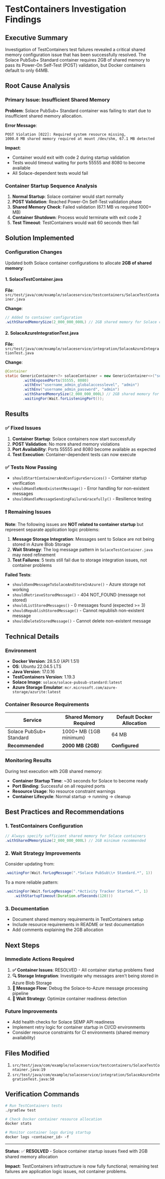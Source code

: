 # TestContainers Investigation Findings

## Executive Summary

Investigation of TestContainers test failures revealed a critical shared memory configuration issue that has been successfully resolved. The Solace PubSub+ Standard container requires 2GB of shared memory to pass its Power-On Self-Test (POST) validation, but Docker containers default to only 64MB.

## Root Cause Analysis

### Primary Issue: Insufficient Shared Memory

**Problem**: Solace PubSub+ Standard container was failing to start due to insufficient shared memory allocation.

**Error Message**:
```
POST Violation [022]: Required system resource missing,
1000.0 MB shared memory required at mount /dev/shm, 67.1 MB detected
```

**Impact**:
- Container would exit with code 2 during startup validation
- Tests would timeout waiting for ports 55555 and 8080 to become available
- All Solace-dependent tests would fail

### Container Startup Sequence Analysis

1. **Normal Startup**: Solace container would start normally
2. **POST Validation**: Reached Power-On Self-Test validation phase
3. **Shared Memory Check**: Failed validation (67.1 MB vs required 1000+ MB)
4. **Container Shutdown**: Process would terminate with exit code 2
5. **Test Timeout**: TestContainers would wait 60 seconds then fail

## Solution Implemented

### Configuration Changes

Updated both Solace container configurations to allocate **2GB of shared memory**:

#### 1. SolaceTestContainer.java
**File**: `src/test/java/com/example/solaceservice/testcontainers/SolaceTestContainer.java`

**Change**:
```java
// Added to container configuration
.withSharedMemorySize(2_000_000_000L) // 2GB shared memory for Solace container
```

#### 2. SolaceAzureIntegrationTest.java
**File**: `src/test/java/com/example/solaceservice/integration/SolaceAzureIntegrationTest.java`

**Change**:
```java
@Container
static GenericContainer<?> solaceContainer = new GenericContainer<>("solace/solace-pubsub-standard:latest")
        .withExposedPorts(55555, 8080)
        .withEnv("username_admin_globalaccesslevel", "admin")
        .withEnv("username_admin_password", "admin")
        .withSharedMemorySize(2_000_000_000L) // 2GB shared memory for Solace container
        .waitingFor(Wait.forListeningPort());
```

## Results

### ✅ Fixed Issues

1. **Container Startup**: Solace containers now start successfully
2. **POST Validation**: No more shared memory violations
3. **Port Availability**: Ports 55555 and 8080 become available as expected
4. **Test Execution**: Container-dependent tests can now execute

### ✅ Tests Now Passing

- `shouldStartContainersAndConfigureServices()` - Container startup verification
- `shouldHandleNonExistentMessage()` - Error handling for non-existent messages
- `shouldHandleMessageSendingFailureGracefully()` - Resilience testing

### ❗ Remaining Issues

**Note**: The following issues are **NOT related to container startup** but represent separate application logic problems:

1. **Message Storage Integration**: Messages sent to Solace are not being stored in Azure Blob Storage
2. **Wait Strategy**: The log message pattern in `SolaceTestContainer.java` may need refinement
3. **Test Failures**: 5 tests still fail due to storage integration issues, not container problems

**Failed Tests**:
- `shouldSendMessageToSolaceAndStoreInAzure()` - Azure storage not working
- `shouldRetrieveStoredMessage()` - 404 NOT_FOUND (message not stored)
- `shouldListStoredMessages()` - 0 messages found (expected >= 3)
- `shouldRepublishStoredMessage()` - Cannot republish non-existent message
- `shouldDeleteStoredMessage()` - Cannot delete non-existent message

## Technical Details

### Environment
- **Docker Version**: 28.5.0 (API 1.51)
- **OS**: Ubuntu 22.04.5 LTS
- **Java Version**: 17.0.16
- **TestContainers Version**: 1.19.3
- **Solace Image**: `solace/solace-pubsub-standard:latest`
- **Azure Storage Emulator**: `mcr.microsoft.com/azure-storage/azurite:latest`

### Container Resource Requirements

| Service | Shared Memory Required | Default Docker Allocation |
|---------|----------------------|--------------------------|
| Solace PubSub+ Standard | 1000+ MB (1GB minimum) | 64 MB |
| **Recommended** | **2000 MB (2GB)** | **Configured** |

### Monitoring Results

During test execution with 2GB shared memory:
- **Container Startup Time**: ~30 seconds for Solace to become ready
- **Port Binding**: Successful on all required ports
- **Resource Usage**: No resource constraint warnings
- **Container Lifecycle**: Normal startup → running → cleanup

## Best Practices and Recommendations

### 1. TestContainers Configuration
```java
// Always specify sufficient shared memory for Solace containers
.withSharedMemorySize(2_000_000_000L) // 2GB minimum recommended
```

### 2. Wait Strategy Improvements
Consider updating from:
```java
.waitingFor(Wait.forLogMessage(".*Solace PubSub\\+ Standard.*", 1))
```

To a more reliable pattern:
```java
.waitingFor(Wait.forLogMessage(".*Activity Tracker Started.*", 1)
    .withStartupTimeout(Duration.ofSeconds(120)))
```

### 3. Documentation
- Document shared memory requirements in TestContainers setup
- Include resource requirements in README or test documentation
- Add comments explaining the 2GB allocation

## Next Steps

### Immediate Actions Required
1. **✅ Container Issues**: RESOLVED - All container startup problems fixed
2. **🔍 Storage Integration**: Investigate why messages aren't being stored in Azure Blob Storage
3. **🔧 Message Flow**: Debug the Solace-to-Azure message processing pipeline
4. **📝 Wait Strategy**: Optimize container readiness detection

### Future Improvements
- Add health checks for Solace SEMP API readiness
- Implement retry logic for container startup in CI/CD environments
- Consider resource constraints for CI environments (shared memory availability)

## Files Modified

1. `src/test/java/com/example/solaceservice/testcontainers/SolaceTestContainer.java:19`
2. `src/test/java/com/example/solaceservice/integration/SolaceAzureIntegrationTest.java:50`

## Verification Commands

```bash
# Run TestContainers tests
./gradlew test

# Check Docker container resource allocation
docker stats

# Monitor container logs during startup
docker logs <container_id> -f
```

---

**Status**: ✅ **RESOLVED** - Solace container startup issues fixed with 2GB shared memory allocation

**Impact**: TestContainers infrastructure is now fully functional; remaining test failures are application logic issues, not container problems.